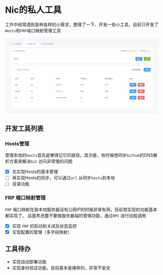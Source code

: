 # Nic的私人工具

工作中经常遇到各种各样的小需求，整理了一下，开发一些小工具，目前只开发了`Hosts`和`FRP`端口映射管理工具

![DEMO图片](./imgs/demo-1.png)

## 开发工具列表

### Hosts管理
管理本地的`hosts`首先是懒得记它的路径，其次是，有时候想同步`Github`的DNS解析方案来解决`Git` 访问非常慢的问题
- [x] 先实现Hosts的基本管理
- [ ] 再实现Hosts的同步，可以通过`url` 从同步`hosts`到本地
- [ ] 目录功能

### FRP 端口映射管理
`FRP` 端口映射在我本地服务器没有公网IP的时候非常有用，目前想实现的功能基本都实现了。 后面考虑要不要做服务器端的管理功能，通过`RPC` 进行远程调用
- [x] 实现 `FRP` 的启动和关闭及状态监控
- [x] 实现配置的管理（多字段映射）

## 工具待办
- 实现自动部署功能
- 实现身份验证功能，目前基本是裸奔的，非常不安全
